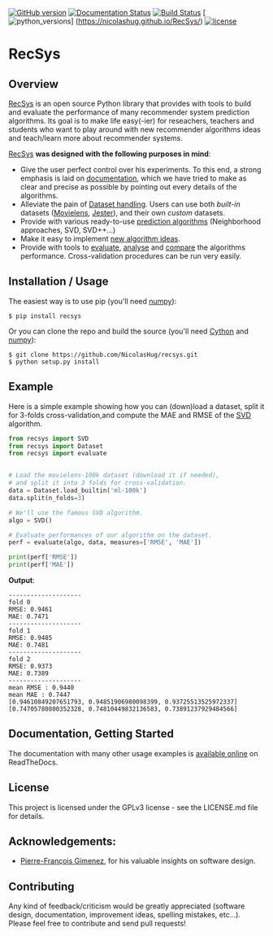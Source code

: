 [![GitHub
version](https://badge.fury.io/gh/nicolashug%2Frecsys.svg)](https://nicolashug.github.io/RecSys/)
[![Documentation Status](https://readthedocs.org/projects/recsys/badge/?version=latest)](http://recsys.readthedocs.io/en/latest/?badge=latest)
[![Build
Status](https://travis-ci.org/NicolasHug/RecSys.svg?branch=master)](https://travis-ci.org/NicolasHug/RecSys)
[![python_versions](https://img.shields.io/badge/python-2.7%2C%203.5-blue.svg)]
(https://nicolashug.github.io/RecSys/)
[![license](https://img.shields.io/badge/license-GPLv3-blue.svg)](https://github.com/NicolasHug/RecSys/blob/master/LICENSE.md)


RecSys
======

Overview
--------

[RecSys](https://NicolasHug.github.io/RecSys/) is an open source Python library
that provides with tools to build and evaluate the performance of many
recommender system prediction algorithms. Its goal is to make life easy(-ier)
for reseachers, teachers and students who want to play around with new
recommender algorithms ideas and teach/learn more about recommender systems.

[RecSys](https://NicolasHug.github.io/RecSys/) **was designed with the following
purposes in mind**:

- Give the user perfect control over his experiments. To this end, a strong
  emphasis is laid on
  [documentation](http://recsys.readthedocs.io/en/latest/index.html), which we
  have tried to make as clear and precise as possible by pointing out every
  details of the algorithms.
- Alleviate the pain of [Dataset
  handling](http://recsys.readthedocs.io/en/latest/getting_started.html#load-a-custom-dataset).
  Users can use both *built-in* datasets
  ([Movielens](http://grouplens.org/datasets/movielens/),
  [Jester](http://eigentaste.berkeley.edu/dataset/)), and their own *custom* datasets.
- Provide with various ready-to-use [prediction
  algorithms](http://recsys.readthedocs.io/en/latest/prediction_algorithms_package.html) (Neighborhood approaches, SVD, SVD++...)
- Make it easy to implement [new algorithm
  ideas](http://recsys.readthedocs.io/en/latest/building_custom_algo.html).
- Provide with tools to [evaluate](http://recsys.readthedocs.io/en/latest/evaluate.html),
  [analyse](http://nbviewer.jupyter.org/github/NicolasHug/RecSys/tree/master/examples/notebooks/KNNBasic_analysis.ipynb/)
  and
  [compare](http://nbviewer.jupyter.org/github/NicolasHug/RecSys/tree/master/examples/notebooks/Compare.ipynb/)
  the algorithms performance. Cross-validation procedures can be run very easily.

Installation / Usage
--------------------

The easiest way is to use pip (you'll need [numpy](http://www.numpy.org/)):

    $ pip install recsys

Or you can clone the repo and build the source (you'll need
[Cython](http://cython.org/) and [numpy](http://www.numpy.org/)):

    $ git clone https://github.com/NicolasHug/recsys.git
    $ python setup.py install

Example
-------

Here is a simple example showing how you can (down)load a dataset, split it for
3-folds cross-validation,and compute the MAE and RMSE of the
[SVD](http://recsys.readthedocs.io/en/latest/matrix_factorization.html#recsys.prediction_algorithms.matrix_factorization.SVD)
algorithm.

```python
from recsys import SVD
from recsys import Dataset
from recsys import evaluate


# Load the movielens-100k dataset (download it if needed),
# and split it into 3 folds for cross-validation.
data = Dataset.load_builtin('ml-100k')
data.split(n_folds=3)

# We'll use the famous SVD algorithm.
algo = SVD()

# Evaluate performances of our algorithm on the dataset.
perf = evaluate(algo, data, measures=['RMSE', 'MAE'])

print(perf['RMSE'])
print(perf['MAE'])
```

**Output**:

```
--------------------
fold 0
RMSE: 0.9461
MAE: 0.7471
--------------------
fold 1
RMSE: 0.9485
MAE: 0.7481
--------------------
fold 2
RMSE: 0.9373
MAE: 0.7389
--------------------
mean RMSE : 0.9440
mean MAE : 0.7447
[0.94610849207651793, 0.94851906980098399, 0.93725513525972337]
[0.74705780800352328, 0.74810449832136583, 0.73891237929484566]
```

Documentation, Getting Started
------------------------------

The documentation with many other usage examples is [available
online](http://recsys.readthedocs.io/en/latest/index.html) on ReadTheDocs.

License
-------

This project is licensed under the GPLv3 license - see the LICENSE.md file for
details.

Acknowledgements:
----------------

- [Pierre-François Gimenez](https://github.com/PFgimenez), for his valuable
  insights on software design.

Contributing
------------

Any kind of feedback/criticism would be greatly appreciated (software design,
documentation, improvement ideas, spelling mistakes, etc...). Please feel free
to contribute and send pull requests!

